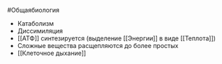 #Общаябиология 
- Катаболизм
- Диссимиляция
- [[АТФ]] синтезируется (выделение [[Энергии]] в виде [[Теплота]])
- Сложные вещества расщепляются до более простых
- [[Клеточное дыхание]]